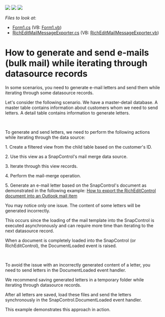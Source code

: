 <!-- default badges list -->
![](https://img.shields.io/endpoint?url=https://codecentral.devexpress.com/api/v1/VersionRange/128608688/13.2.5%2B)
[![](https://img.shields.io/badge/Open_in_DevExpress_Support_Center-FF7200?style=flat-square&logo=DevExpress&logoColor=white)](https://supportcenter.devexpress.com/ticket/details/E5006)
[![](https://img.shields.io/badge/📖_How_to_use_DevExpress_Examples-e9f6fc?style=flat-square)](https://docs.devexpress.com/GeneralInformation/403183)
<!-- default badges end -->
<!-- default file list -->
*Files to look at*:

* [Form1.cs](./CS/Form1.cs) (VB: [Form1.vb](./VB/Form1.vb))
* [RichEditMailMessageExporter.cs](./CS/RichEditMailMessageExporter.cs) (VB: [RichEditMailMessageExporter.vb](./VB/RichEditMailMessageExporter.vb))
<!-- default file list end -->
# How to generate and send e-mails (bulk mail) while iterating through datasource records


<p>In some scenarios, you need to generate e-mail letters and send them while iterating through some datasource records.</p><p>Let's consider the following scenario. We have a master-detail database. A master table contains information about customers whom we need to send letters. A detail table contains information to generate letters.</p><br />
<p>To generate and send letters, we need to perform the following actions while iterating through the data source:</p><p>1. Create a filtered view from the child table based on the customer's ID.</p><p>2. Use this view as a SnapControl's mail merge data source.</p><p>3. Iterate through this view records.</p><p>4. Perform the mail-merge operation.</p><p>5. Generate an e-mail letter based on the SnapControl's document as demonstrated in the following example: <a href="https://www.devexpress.com/Support/Center/p/E4438">How to export the RichEditControl document into an Outlook mail item</a><u></u></p><p><u></u>You may notice only one issue. The content of some letters will be generated incorrectly.</p><p>This occurs since the loading of the mail template into the SnapControl is executed asynchronously and can require more time than iterating to the next datasource record.</p><p>When a document is completely loaded into the SnapControl (or RichEditControl), the DocumentLoaded event is raised.</p><br />
<p>To avoid the issue with an incorrectly generated content of a letter, you need to send letters in the DocumentLoaded event handler.</p><p>We recommend saving generated letters in a temporary folder while iterating through datasource records.</p><p>After all letters are saved, load these files and send the letters synchronously in the SnapControl.DocumentLoaded event handler.</p><p>This example demonstrates this approach in action.</p>

<br/>


